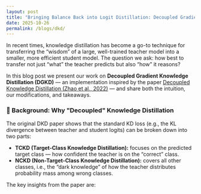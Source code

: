 ```yaml
---
layout: post
title: "Bringing Balance Back into Logit Distillation: Decoupled Gradient Knowledge Distillation"
date: 2025-10-26
permalink: /blogs/dkd/
---
```


In recent times, knowledge distillation has become a go-to technique for transferring the “wisdom” of a large, well-trained teacher model into a smaller, more efficient student model. The question we ask: how best to transfer not just “what” the teacher predicts but also “how” it reasons?  

In this blog post we present our work on **Decoupled Gradient Knowledge Distillation (DGKD)** — an implementation inspired by the paper [Decoupled Knowledge Distillation (Zhao et al., 2022)](https://arxiv.org/abs/2203.08679) — and share both the intuition, our modifications, and takeaways.

### 🧠 Background: Why "Decoupled" Knowledge Distillation

The original DKD paper shows that the standard KD loss (e.g., the KL divergence between teacher and student logits) can be broken down into two parts:

- **TCKD (Target-Class Knowledge Distillation):** focuses on the predicted target class — how confident the teacher is on the “correct” class.  
- **NCKD (Non-Target-Class Knowledge Distillation):** covers all other classes, i.e., the “dark knowledge” of how the teacher distributes probability mass among wrong classes.

The key insights from the paper are:
